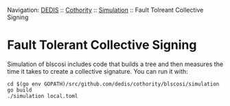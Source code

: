 Navigation: [DEDIS](https://github.com/dedis/doc/tree/master/README.md) ::
[Cothority](../../README.md) ::
[Simulation](../../doc/Simulation.md) ::
Fault Tolreant Collective Signing

# Fault Tolerant Collective Signing

Simulation of blscosi includes code that builds a tree and then measures the time
it takes to create a collective signature. You can run it with:

```
cd $(go env GOPATH)/src/github.com/dedis/cothority/blscosi/simulation
go build
./simulation local.toml
```
